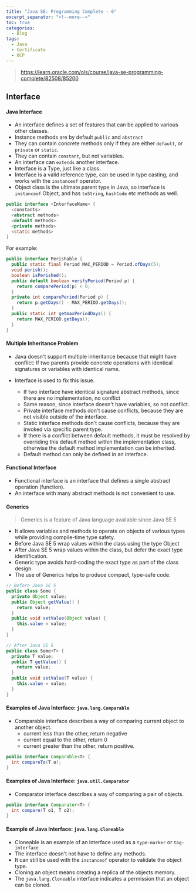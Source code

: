 ```yaml
---
title: "Java SE: Programming Complete - 6"
excerpt_separator: "<!--more-->"
toc: true
categories:
  - Blog
tags:
  - Java
  - Certificate
  - OCP
---
```


> https://learn.oracle.com/ols/course/java-se-programming-complete/82508/85200

## Interface

#### Java Interface

- An interface defines a set of features that can be applied to various other classes.
- Instance methods are by default `public` and `abstract`
- They can contain concrete methods only if they are either `default`, or `private` or `static`.
- They can contain `constant`, but not variables.
- An interface can `extends` another interface.
- Interface is a Type, just like a class.
- Interface is a valid reference type, can be used in type casting, and works with the `instanceof` operator.
- Object class is the ultimate parent type in Java, so interface is `instanceof` Object, and has `toString`, `hashCode` etc methods as well.

```java
public interface <InterfaceName> {
  <constants>
  <abstract methods>
  <default methods>
  <private methods>
  <static methods>
}
```

For example:

```java
public interface Perishable {
  public static final Period MAC_PERIOD = Period.ofDays(5);
  void perish();
  boolean isPerished();
  public default boolean verifyPeriod(Period p) {
    return comparePeriod(p) < 0;
  }
  private int comparePeriod(Period p) {
    return p.getDays() - MAX_PERIOD.getDays();
  }
  public static int getmaxPeriodDays() {
    return MAX_PERIOD.getDays();
  }
}
```

#### Multiple Inheritance Problem

- Java doesn't support multiple inheritance because that might have conflict: If two parents provide concrete operations with identical signatures or variables with identical name.
- Interface is used to fix this issue.

  - If two interface have identical signature abstract methods, since there are no implementation, no conflict
  - Same reason, since interface doesn't have variables, so not conflict.
  - Private interface methods don't cause conflicts, because they are not visible outside of the interface.
  - Static interface methods don't cause conflicts, because they are invoked via specific parent type.
  - If there is a conflict between default methods, it must be resolved by overriding this default method within the implementation class, otherwise the default method implementation can be inherited.
  - Default method can only be defined in an interface.

#### Functional Interface

- Functional interface is an interface that defines a single abstract operation (function).
- An interface with many abstract methods is not convenient to use.

#### Generics

> Generics is a feature of Java language available since Java SE 5

- It allows variables and methods to operate on objects of various types while providing compile-time type safety.
- Before Java SE 5 wrap values within the class using the type Object
- After Java SE 5 wrap values within the class, but defer the exact type identification.
- Generic type avoids hard-coding the exact type as part of the class design.
- The use of Generics helps to produce compact, type-safe code.

```Java
// Before Java SE 5
public class Some {
  private Object value;
  public Object getValue() {
    return value;
  }
  public void setValue(Object value) {
    this.value = value;
  }
}

// After Java SE 5
public class Some<T> {
  private T value;
  public T getValue() {
    return value;
  }
  public void setValue(T value) {
    this.value = value;
  }
}
```

#### Examples of Java Interface: `java.lang.Comparable`

- Comparable interface describes a way of comparing current object to another object.
  - current less than the other, return negative
  - current equal to the other, return 0
  - current greater than the other, return positive.

```java
public interface Comparable<T> {
  int compareTo(T o);
}
```

#### Examples of Java Interface: `java.util.Comparator`

- Comparator interface describes a way of comparing a pair of objects.

```java
public interface Comparator<T> {
  int compare(T o1, T o2);
}
```

#### Example of Java Interface: `java.lang.Cloneable`

- Cloneable is an example of an interface used as a `type-marker` or `tag-interface`
- The interface doesn't not have to define any methods.
- It can still be used with the `instanceof` operator to validate the object type.
- Cloning an object means creating a replica of the objects memory.
- The `java.lang.Cloneable` interface indicates a permission that an object can be cloned.
